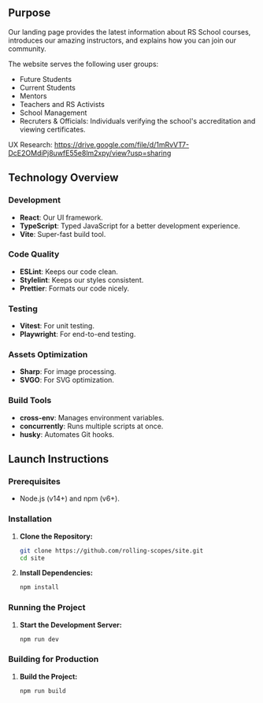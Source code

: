 ## Purpose
Our landing page provides the latest information about RS School courses, introduces our amazing instructors, and explains how you can join our community.

The website serves the following user groups:
- Future Students
- Current Students
- Mentors
- Teachers and RS Activists
- School Management
- Recruters & Officials: Individuals verifying the school's accreditation and viewing certificates.

UX Research: https://drive.google.com/file/d/1mRvVT7-DcE2OMdiPj8uwfE55e8lm2xpy/view?usp=sharing


## Technology Overview

### Development
- **React**: Our UI framework.
- **TypeScript**: Typed JavaScript for a better development experience.
- **Vite**: Super-fast build tool.

### Code Quality
- **ESLint**: Keeps our code clean.
- **Stylelint**: Keeps our styles consistent.
- **Prettier**: Formats our code nicely.

### Testing
- **Vitest**: For unit testing.
- **Playwright**: For end-to-end testing.

### Assets Optimization
- **Sharp**: For image processing.
- **SVGO**: For SVG optimization.

### Build Tools
- **cross-env**: Manages environment variables.
- **concurrently**: Runs multiple scripts at once.
- **husky**: Automates Git hooks.

## Launch Instructions

### Prerequisites
- Node.js (v14+) and npm (v6+).

### Installation

1. **Clone the Repository:**
    ```sh
    git clone https://github.com/rolling-scopes/site.git
    cd site
    ```

2. **Install Dependencies:**
    ```sh
    npm install
    ```

### Running the Project

1. **Start the Development Server:**
    ```sh
    npm run dev
    ```

### Building for Production

1. **Build the Project:**
    ```sh
    npm run build
    ```
